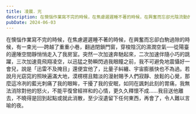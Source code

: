 ```yaml
---
title: 凌晨．光
description: 在懊惱作業寫不完的時候，在焦慮遲遲睡不著的時候，在興奮而忘卻光陰流動的時候，有一束光──跨越了重重小巷，翻過閉鎖門窗，穿……
pubDate: 2024-06-03
---
```


在懊惱作業寫不完的時候，在焦慮遲遲睡不著的時候，在興奮而忘卻白駒過隙的時候，有一束光──跨越了重重小巷，翻過閉鎖門窗，穿梭陰沉的濕潤空氣──從陽臺的邊陲空間靜悄悄走入了我房室。突然一次加速奔馳起來，二次加速伴隨小巧的跳躍，三次加速竟飛翔凌空，以迅猛之勢瞬閃過我眼瞳之前，我不可避免地震懾好一會兒，說是「迅雷不及掩目」還便宜他了，比量子糾纏、宇宙膨脹快也不為過。若說月光窈窕的照映遍滿大地，漠楞楞且黯淡的漫射賜予人們寂靜、放鬆的心覺，那麼這冷冽的藍光刺痛了我的眼眸，干擾了我的安眠，如同在諷刺此刻的胃痛，我無法消除對他的怒火，不能平復曾經祥和的心情，更久久釋懷不成……我目送他離去，不曉得是回到起點或就此消散，至少沒遺留下任何東西，再會了，令人難以言喻的夜。
